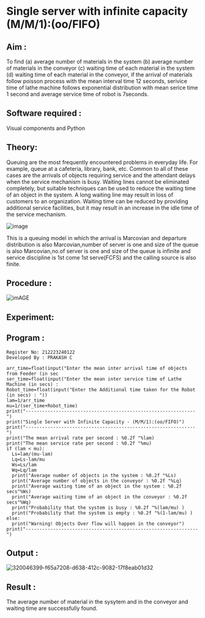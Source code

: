 # Single server with infinite capacity (M/M/1):(oo/FIFO)
## Aim :
To find (a) average number of materials in the system (b) average number of materials in the conveyor (c) waiting time of each material in the system (d) waiting time of each material in the conveyor, if the arrival  of materials follow poisson process with the mean interval time 12 seconds, serivice time of lathe machine follows exponential distribution with mean serice time 1 second and average service time of robot is 7seconds.

## Software required :
Visual components and Python

## Theory:
Queuing are the most frequently encountered problems in everyday life. For example, queue at a cafeteria, library, bank, etc. Common to all of these cases are the arrivals of objects requiring service and the attendant delays when the service mechanism is busy. Waiting lines cannot be eliminated completely, but suitable techniques can be used to reduce the waiting time of an object in the system. A long waiting line may result in loss of customers to an organization. Waiting time can be reduced by providing additional service facilities, but it may result in an increase in the idle time of the service mechanism.

![image](1.png)

This is a queuing model in which the arrival is Marcovian and departure distribution is also Marcovian,number of server is one and size of the queue is also Marcovian,no.of server is one and size of the queue is infinite and service discipline is 1st come 1st serve(FCFS) and the calling source is also finite.

## Procedure :

![imAGE](2.png)



## Experiment:


 
## Program :
````
Register No: 212223240122
Developed By : PRAKASH C
````
````
arr_time=float(input("Enter the mean inter arrival time of objects from Feeder (in sec
ser_time=float(input("Enter the mean inter service time of Lathe Machine (in secs) :
Robot_time=float(input("Enter the Additional time taken for the Robot (in secs) : "))
lam=1/arr_time
mu=1/(ser_time+Robot_time)
print("--------------------------------------------------------------")
print("Single Server with Infinite Capacity - (M/M/1):(oo/FIFO)")
print("--------------------------------------------------------------")
print("The mean arrival rate per second : %0.2f "%lam)
print("The mean service rate per second : %0.2f "%mu)
if (lam < mu):
  Ls=lam/(mu-lam)
  Lq=Ls-lam/mu
  Ws=Ls/lam
  Wq=Lq/lam
  print("Average number of objects in the system : %0.2f "%Ls)
  print("Average number of objects in the conveyor : %0.2f "%Lq)
  print("Average waiting time of an object in the system : %0.2f secs"%Ws)
  print("Average waiting time of an object in the conveyor : %0.2f secs"%Wq)
  print("Probability that the system is busy : %0.2f "%(lam/mu) )
  print("Probability that the system is empty : %0.2f "%(1-lam/mu) )
else:
  print("Warning! Objects Over flow will happen in the conveyor")
print("---------------------------------------------------------------")
````

## Output :

 ![320046399-f65a7208-d638-412c-9082-17f8eab01d32](https://github.com/Prakash-Chandran/Single-server-infinite-capacity---Markov-Model/assets/147120899/a8d9f094-398c-4e8b-aa71-7e625346478a)


## Result :

The average number of material in the sysytem and in the conveyor and waiting time are successfully found.
